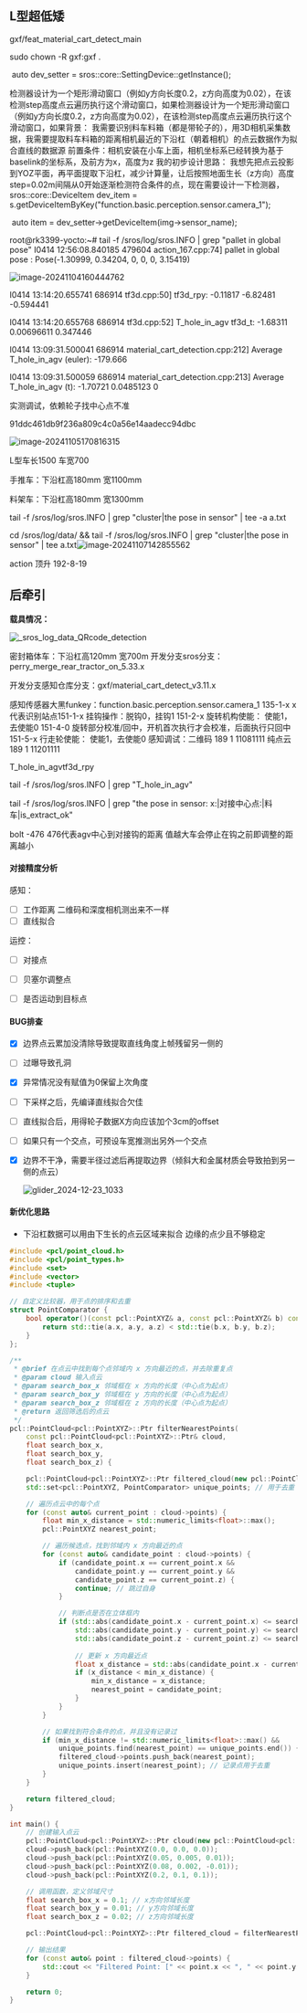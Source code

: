 ## L型超低矮

gxf/feat_material_cart_detect_main

 sudo chown -R gxf:gxf .   

​    auto dev_setter = sros::core::SettingDevice::getInstance();

检测器设计为一个矩形滑动窗口（例如y方向长度0.2，z方向高度为0.02），在该检测step高度点云遍历执行这个滑动窗口，如果检测器设计为一个矩形滑动窗口（例如y方向长度0.2，z方向高度为0.02），在该检测step高度点云遍历执行这个滑动窗口，如果背景：
我需要识别料车料箱（都是带轮子的），用3D相机采集数据，我需要提取料车料箱的距离相机最近的下沿杠（朝着相机）的点云数据作为拟合直线的数据源
前置条件：相机安装在小车上面，相机坐标系已经转换为基于baselink的坐标系，及前方为x，高度为z
我的初步设计思路：
我想先把点云投影到YOZ平面，再平面提取下沿杠，减少计算量，让后按照地面生长（z方向）高度step=0.02m间隔从0开始逐渐检测符合条件的点，现在需要设计一下检测器，    sros::core::DeviceItem dev_item = s.getDeviceItemByKey("function.basic.perception.sensor.camera_1");

​    auto item = dev_setter->getDeviceItem(img->sensor_name);

root@rk3399-yocto:~# tail -f /sros/log/sros.INFO | grep "pallet in global pose" I0414 12:56:08.840185 479604 action_167.cpp:74] pallet in global pose : Pose(-1.30999, 0.34204, 0, 0, 0, 3.15419)

![image-20241104160444762](test_L_material_cart_detect.assets/image-20241104160444762.png)



I0414 13:14:20.655741 686914 tf3d.cpp:50] tf3d_rpy:  -0.11817  -6.82481 -0.594441

I0414 13:14:20.655768 686914 tf3d.cpp:52] T_hole_in_agv tf3d_t: -1.68311   0.00696611 0.347446  



I0414 13:09:31.500041 686914 material_cart_detection.cpp:212] Average T_hole_in_agv (euler): -179.666

I0414 13:09:31.500059 686914 material_cart_detection.cpp:213] Average T_hole_in_agv (t):  -1.70721 0.0485123         0



实测调试，依赖轮子找中心点不准

91ddc461db9f236a809c4c0a56e14aadecc94dbc

![image-20241105170816315](test_L_material_cart_detect.assets/image-20241105170816315.png)





L型车长1500 车宽700

手推车：下沿杠高180mm 宽1100mm

料架车：下沿杠高180mm 宽1300mm



  tail -f /sros/log/sros.INFO | grep "cluster\|the pose in sensor" | tee -a a.txt

cd /sros/log/data/ && tail -f /sros/log/sros.INFO | grep "cluster\|the pose in sensor" | tee  a.txt![image-20241107142855562](test_L_material_cart_detect.assets/image-20241107142855562.png)

action 顶升 192-8-19







## 后牵引

**载具情况：**

![_sros_log_data_QRcode_detection](test_L_material_cart_detect.assets/_sros_log_data_QRcode_detection.png)



密封箱体车：下沿杠高120mm 宽700m
开发分支sros分支：perry_merge_rear_tractor_on_5.33.x

开发分支感知仓库分支：gxf/material_cart_detect_v3.11.x 

感知传感器大黑funkey：function.basic.perception.sensor.camera_1
135-1-x  x代表识别站点151-1-x 挂钩操作：脱钩0，挂钩1
151-2-x 旋转机构使能： 使能1，去使能0
151-4-0 旋转部分校准/回中，开机首次执行才会校准，后面执行只回中
151-5-x 行走轮使能： 使能1，去使能0
感知调试：二维码 189 1 11081111    纯点云 189 1 11201111

T_hole_in_agvtf3d_rpy

tail -f /sros/log/sros.INFO  | grep "T_hole_in_agv"

tail -f /sros/log/sros.INFO  | grep "the pose in sensor: x:\|对接中心点:\|料车\|is_extract_ok"

bolt -476     476代表agv中心到对接钩的距离 值越大车会停止在钩之前即调整的距离越小



#### **对接精度分析**

感知：

- [ ] 工作距离     二维码和深度相机测出来不一样
- [ ] 直线拟合

运控：

- [ ] 对接点
- [ ] 贝塞尔调整点
- [ ] 是否运动到目标点





#### BUG排查

- [x] 边界点云累加没清除导致提取直线角度上帧残留另一侧的

- [ ]  过曝导致孔洞

- [x] 异常情况没有赋值为0保留上次角度

- [ ] 下采样之后，先编译直线拟合欠佳

- [ ] 直线拟合后，用得轮子数据X方向应该加个3cm的offset

- [ ] 如果只有一个交点，可预设车宽推测出另外一个交点

- [x] 边界不干净，需要半径过滤后再提取边界（倾斜大和金属材质会导致拍到另一侧的点云）

  ![glider_2024-12-23_1033](test_L_material_cart_detect.assets/glider_2024-12-23_1033.png)





#### 新优化思路

- 下沿杠数据可以用由下生长的点云区域来拟合 边缘的点少且不够稳定

```c++
#include <pcl/point_cloud.h>
#include <pcl/point_types.h>
#include <set>
#include <vector>
#include <tuple>

// 自定义比较器，用于点的排序和去重
struct PointComparator {
    bool operator()(const pcl::PointXYZ& a, const pcl::PointXYZ& b) const {
        return std::tie(a.x, a.y, a.z) < std::tie(b.x, b.y, b.z);
    }
};

/**
 * @brief 在点云中找到每个点邻域内 x 方向最近的点，并去除重复点
 * @param cloud 输入点云
 * @param search_box_x 邻域框在 x 方向的长度（中心点为起点）
 * @param search_box_y 邻域框在 y 方向的长度（中心点为起点）
 * @param search_box_z 邻域框在 z 方向的长度（中心点为起点）
 * @return 返回筛选后的点云
 */
pcl::PointCloud<pcl::PointXYZ>::Ptr filterNearestPoints(
    const pcl::PointCloud<pcl::PointXYZ>::Ptr& cloud,
    float search_box_x,
    float search_box_y,
    float search_box_z) {

    pcl::PointCloud<pcl::PointXYZ>::Ptr filtered_cloud(new pcl::PointCloud<pcl::PointXYZ>());
    std::set<pcl::PointXYZ, PointComparator> unique_points; // 用于去重

    // 遍历点云中的每个点
    for (const auto& current_point : cloud->points) {
        float min_x_distance = std::numeric_limits<float>::max();
        pcl::PointXYZ nearest_point;

        // 遍历候选点，找到邻域内 x 方向最近的点
        for (const auto& candidate_point : cloud->points) {
            if (candidate_point.x == current_point.x && 
                candidate_point.y == current_point.y && 
                candidate_point.z == current_point.z) {
                continue; // 跳过自身
            }

            // 判断点是否在立体框内
            if (std::abs(candidate_point.x - current_point.x) <= search_box_x / 2 &&
                std::abs(candidate_point.y - current_point.y) <= search_box_y / 2 &&
                std::abs(candidate_point.z - current_point.z) <= search_box_z / 2) {
                
                // 更新 x 方向最近点
                float x_distance = std::abs(candidate_point.x - current_point.x);
                if (x_distance < min_x_distance) {
                    min_x_distance = x_distance;
                    nearest_point = candidate_point;
                }
            }
        }

        // 如果找到符合条件的点，并且没有记录过
        if (min_x_distance != std::numeric_limits<float>::max() &&
            unique_points.find(nearest_point) == unique_points.end()) {
            filtered_cloud->points.push_back(nearest_point);
            unique_points.insert(nearest_point); // 记录点用于去重
        }
    }

    return filtered_cloud;
}

int main() {
    // 创建输入点云
    pcl::PointCloud<pcl::PointXYZ>::Ptr cloud(new pcl::PointCloud<pcl::PointXYZ>());
    cloud->push_back(pcl::PointXYZ(0.0, 0.0, 0.0));
    cloud->push_back(pcl::PointXYZ(0.05, 0.005, 0.01));
    cloud->push_back(pcl::PointXYZ(0.08, 0.002, -0.01));
    cloud->push_back(pcl::PointXYZ(0.2, 0.1, 0.1));

    // 调用函数，定义邻域尺寸
    float search_box_x = 0.1; // x方向邻域长度
    float search_box_y = 0.01; // y方向邻域长度
    float search_box_z = 0.02; // z方向邻域长度

    pcl::PointCloud<pcl::PointXYZ>::Ptr filtered_cloud = filterNearestPoints(cloud, search_box_x, search_box_y, search_box_z);

    // 输出结果
    for (const auto& point : filtered_cloud->points) {
        std::cout << "Filtered Point: [" << point.x << ", " << point.y << ", " << point.z << "]\n";
    }

    return 0;
}

```



